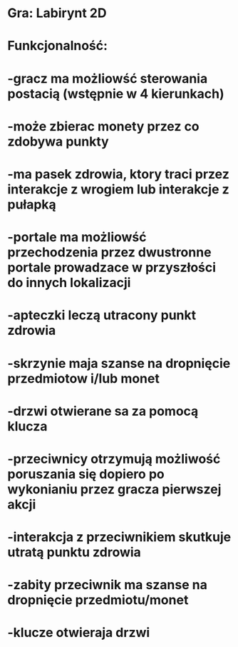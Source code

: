 # Gra: Labirynt 2D
# Funkcjonalność:
# -gracz ma możliowść sterowania postacią (wstępnie w 4 kierunkach)
# -może zbierac monety przez co zdobywa punkty
# -ma pasek zdrowia, ktory traci przez interakcje z wrogiem lub interakcje z pułapką
# -portale ma możliowść przechodzenia przez dwustronne portale prowadzace w przyszłości do innych lokalizacji
# -apteczki leczą utracony punkt zdrowia
# -skrzynie maja szanse na dropnięcie przedmiotow i/lub monet
# -drzwi otwierane sa za pomocą klucza
# -przeciwnicy otrzymują możliwość poruszania się dopiero po wykonianiu przez gracza pierwszej akcji
# -interakcja z przeciwnikiem skutkuje utratą punktu zdrowia
# -zabity przeciwnik ma szanse na dropnięcie przedmiotu/monet
# -klucze otwieraja drzwi
